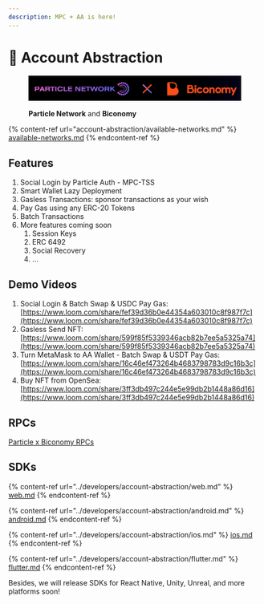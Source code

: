 ```yaml
---
description: MPC + AA is here!
---
```


# 💫 Account Abstraction

<figure><img src="../.gitbook/assets/69e684bf-ac31-4cca-b637-a6bf6880a148.jpeg" alt=""><figcaption><p><strong>Particle Network</strong> and <strong>Biconomy</strong></p></figcaption></figure>

{% content-ref url="account-abstraction/available-networks.md" %}
[available-networks.md](account-abstraction/available-networks.md)
{% endcontent-ref %}

## Features

1. Social Login by Particle Auth - MPC-TSS
2. Smart Wallet Lazy Deployment
3. Gasless Transactions: sponsor transactions as your wish
4. Pay Gas using any ERC-20 Tokens
5. Batch Transactions
6. More features coming soon
   1. Session Keys
   2. ERC 6492
   3. Social Recovery
   4. ...

## Demo Videos

1. Social Login & Batch Swap & USDC Pay Gas: [https://www.loom.com/share/fef39d36b0e44354a603010c8f987f7c](https://www.loom.com/share/fef39d36b0e44354a603010c8f987f7c)
2. Gasless Send NFT: [https://www.loom.com/share/599f85f5339346acb82b7ee5a5325a74](https://www.loom.com/share/599f85f5339346acb82b7ee5a5325a74)
3. Turn MetaMask to AA Wallet - Batch Swap & USDT Pay Gas: [https://www.loom.com/share/16c46ef473264b4683798783d9c16b3c](https://www.loom.com/share/16c46ef473264b4683798783d9c16b3c)
4. Buy NFT from OpenSea: [https://www.loom.com/share/3ff3db497c244e5e99db2b1448a86d16](https://www.loom.com/share/3ff3db497c244e5e99db2b1448a86d16)

## RPCs

[Particle x Biconomy RPCs ](../developers/node-service/evm-chains-api/account-abstraction-rpc.md)

## SDKs

{% content-ref url="../developers/account-abstraction/web.md" %}
[web.md](../developers/account-abstraction/web.md)
{% endcontent-ref %}

{% content-ref url="../developers/account-abstraction/android.md" %}
[android.md](../developers/account-abstraction/android.md)
{% endcontent-ref %}

{% content-ref url="../developers/account-abstraction/ios.md" %}
[ios.md](../developers/account-abstraction/ios.md)
{% endcontent-ref %}

{% content-ref url="../developers/account-abstraction/flutter.md" %}
[flutter.md](../developers/account-abstraction/flutter.md)
{% endcontent-ref %}

Besides, we will release SDKs for React Native, Unity, Unreal, and more platforms soon!
